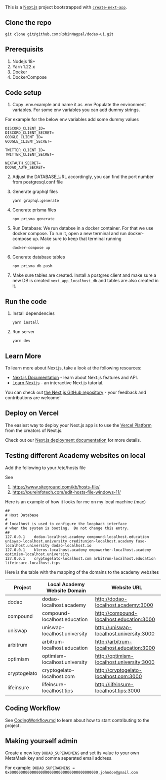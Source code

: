 This is a [Next.js](https://nextjs.org/) project bootstrapped
with [`create-next-app`](https://github.com/vercel/next.js/tree/canary/packages/create-next-app).

## Clone the repo

`git clone git@github.com:RobinNagpal/dodao-ui.git`

## Prerequisits

1. Nodejs 18+
2. Yarn 1.22.x
3. Docker
4. DockerCompose

## Code setup

1. Copy .env.example and name it as .env
   Populate the environment variables. For some env variables you can add dummy strings.

For example for the below env variables add some dummy values

```
DISCORD_CLIENT_ID=
DISCORD_CLIENT_SECRET=
GOOGLE_CLIENT_ID=
GOOGLE_CLIENT_SECRET=

TWITTER_CLIENT_ID=
TWITTER_CLIENT_SECRET=

NEXTAUTH_SECRET=
DODAO_AUTH_SECRET=
```

2. Adjust the DATABASE_URL accordingly, you can find the port number from postgresql.conf file

3. Generate graphql files

   `yarn graphql:generate`

4. Generate prisma files

   `npx prisma generate`

5. Run Database: We run databse in a docker container. For that we use docker compose. To run it, open a new terminal
   and run docker-compose up. Make sure to keep that terminal running

   `docker-compose up`

6. Generate database tables

   `npx prisma db push`

7. Make sure tables are created. Install a postgres client and make sure a new DB is created `next_app_localhost_db` and
   tables are also created in it.

## Run the code

1. Install dependencies

   `yarn install`

2. Run server

   `yarn dev`

## Learn More

To learn more about Next.js, take a look at the following resources:

- [Next.js Documentation](https://nextjs.org/docs) - learn about Next.js features and API.
- [Learn Next.js](https://nextjs.org/learn) - an interactive Next.js tutorial.

You can check out [the Next.js GitHub repository](https://github.com/vercel/next.js/) - your feedback and contributions
are welcome!

## Deploy on Vercel

The easiest way to deploy your Next.js app is to use
the [Vercel Platform](https://vercel.com/new?utm_medium=default-template&filter=next.js&utm_source=create-next-app&utm_campaign=create-next-app-readme)
from the creators of Next.js.

Check out our [Next.js deployment documentation](https://nextjs.org/docs/deployment) for more details.

## Testing different Academy websites on local

Add the following to your /etc/hosts file

See

1. https://www.siteground.com/kb/hosts-file/
2. https://pureinfotech.com/edit-hosts-file-windows-11/

Here is an example of how it looks for me on my local machine (mac)

```
##
# Host Database
#
# localhost is used to configure the loopback interface
# when the system is booting.  Do not change this entry.
##
127.0.0.1    dodao-localhost.academy compound-localhost.education  uniswap-localhost.university creditunion-localhost.academy fuse-localhost.university dodao-localhost.io
127.0.0.1    kleros-localhost.academy empowerher-localhost.academy optimism-localhost.university
127.0.0.1	 cryptogelato-localhost.com arbitrum-localhost.education lifeinsure-localhost.tips
```

Here is the table with the mapping of the domains to the academy websites

| Project      | Local Academy Website Domain  | Website URL                               |
| ------------ | ----------------------------- | ----------------------------------------- |
| dodao        | dodao-localhost.academy       | http://dodao-localhost.academy:3000       |
| compound     | compound-localhost.education  | http://compound-localhost.education:3000  |
| uniswap      | uniswap-localhost.university  | http://uniswap-localhost.university:3000  |
| arbitrum     | arbitrum-localhost.education  | http://arbitrum-localhost.education:3000  |
| optimism     | optimism-localhost.university | http://optimism-localhost.university:3000 |
| cryptogelato | cryptogelato-localhost.com    | http://cryptogelato-localhost.com:3000    |
| lifeinsure   | lifeinsure-localhost.tips     | http://lifeinsure-localhost.tips:3000     |

## Coding Workflow

See [CodingWorkflow.md](./CodingWorkflow.md) to learn about how to start contributing to the project.

## Making yourself admin

Create a new key `DODAO_SUPERADMINS` and set its value to your own MetaMask key and comma separated email address.

For example: `DODAO_SUPERADMINS = 0x0000000000000000000000000000000000000000,johndoe@gmail.com`
